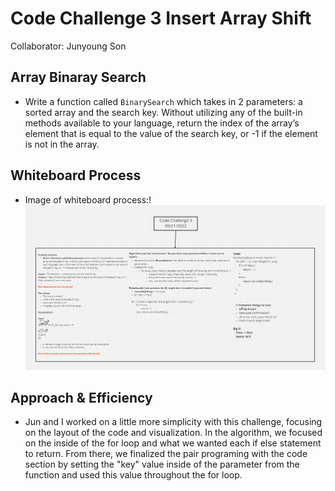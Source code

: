 # Code Challenge 3 Insert Array Shift

Collaborator: Junyoung Son

## Array Binaray Search

- Write a function called `BinarySearch` which takes in 2 parameters: a sorted array and the search key. Without utilizing any of the built-in methods available to your language, return the index of the array’s element that is equal to the value of the search key, or -1 if the element is not in the array.

## Whiteboard Process

- Image of whiteboard process:! ![binary](../Images/binary-search.png)

## Approach & Efficiency

- Jun and I worked on a little more simplicity with this challenge, focusing on the layout of the code and visualization. In the algorithm, we focused on the inside of the for loop and what we wanted each if else statement to return. From there, we finalized the pair programing with the code section by setting the "key" value inside of the parameter from the function and used this value throughout the for loop.
